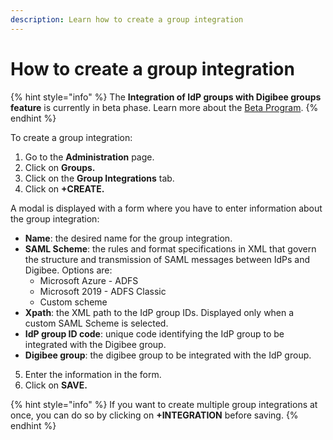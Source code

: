 ```yaml
---
description: Learn how to create a group integration
---
```


# How to create a group integration

{% hint style="info" %}
The **Integration of IdP groups with Digibee groups** **feature** is currently in beta phase. Learn more about the [Beta Program](https://docs.digibee.com/documentation/general/beta-program).
{% endhint %}

To create a group integration:

1. Go to the **Administration** page.
2. Click on **Groups.**
3. Click on the **Group Integrations** tab.
4. Click on **+CREATE.**

A modal is displayed with a form where you have to enter information about the group integration:

* **Name**: the desired name for the group integration.
* **SAML Scheme**: the rules and format specifications in XML that govern the structure and transmission of SAML messages between IdPs and Digibee. Options are:
  * Microsoft Azure - ADFS
  * Microsoft 2019 - ADFS Classic
  * Custom scheme
* **Xpath**: the XML path to the IdP group IDs. Displayed only when a custom SAML Scheme is selected.
* **IdP group ID code**: unique code identifying the IdP group to be integrated with the Digibee group.
* **Digibee group**: the digibee group to be integrated with the IdP group.

5. Enter the information in the form.
6. Click on **SAVE.**

{% hint style="info" %}
If you want to create multiple group integrations at once, you can do so by clicking on **+INTEGRATION** before saving.
{% endhint %}
